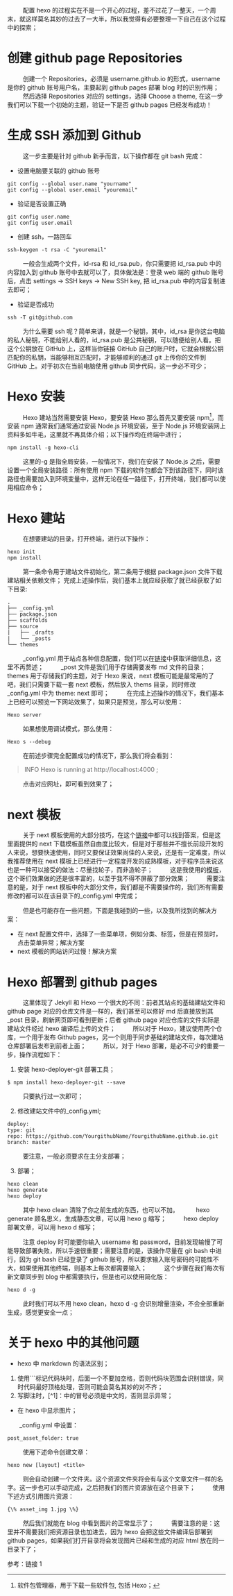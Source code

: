 &emsp; &emsp; 配置 hexo 的过程实在不是一个开心的过程，差不过花了一整天，一个周末，就这样莫名其妙的过去了一大半，所以我觉得有必要整理一下自己在这个过程中的探索；  

# 创建 github page Repositories

&emsp; &emsp; 创建一个 Repositories，必须是 username.github.io 的形式，username 是你的 github 账号用户名，主要起到 github pages 部署 blog 时的识别作用；
&emsp; &emsp; 然后选择 Repositories 对应的 settings，选择 Choose a theme, 在这一步我们可以下载一个初始的主题，验证一下是否 github pages 已经发布成功！

# 生成 SSH 添加到 Github

&emsp; &emsp; 这一步主要是针对 github 新手而言，以下操作都在 git bash 完成：

- 设置电脑要关联的 github 账号

```
git config --global user.name "yourname"
git config --global user.email "youremail"
```

- 验证是否设置正确

```
git config user.name
git config user.email
```

- 创建 ssh，一路回车

```
ssh-keygen -t rsa -C "youremail"
```

&emsp; &emsp; 一般会生成两个文件，id-rsa 和 id_rsa.pub，你只需要把 id_rsa.pub 中的内容加入到 github 账号中去就可以了，具体做法是：登录 web 端的 github 账号后，点击 settings -> SSH keys -> New SSH key, 把 id_rsa.pub 中的内容复制进去即可；

- 验证是否成功

```
ssh -T git@github.com
```

&emsp; &emsp; 为什么需要 ssh 呢？简单来讲，就是一个秘钥，其中，id_rsa 是你这台电脑的私人秘钥，不能给别人看的，id_rsa.pub 是公共秘钥，可以随便给别人看。把这个公钥放在 GitHub 上，这样当你链接 GitHub 自己的账户时，它就会根据公钥匹配你的私钥，当能够相互匹配时，才能够顺利的通过 git 上传你的文件到 GitHub 上。对于初次在当前电脑使用 github 同步代码，这一步必不可少；

# Hexo 安装

&emsp; &emsp; Hexo 建站当然需要安装 Hexo，要安装 Hexo 那么首先又要安装 npm[^1]，而安装 npm 通常我们通常通过安装 Node.js 环境安装，至于 Node.js 环境安装网上资料多如牛毛，这里就不再具体介绍；以下操作均在终端中进行；

```
npm install -g hexo-cli
```

&emsp; &emsp; 这里的-g 是指全局安装，一般情况下，我们在安装了 Node.js 之后，需要设置一个全局安装路径：所有使用 npm 下载的软件包都会下到该路径下，同时该路径也需要加入到环境变量中，这样无论在任一路径下，打开终端，我们都可以使用相应命令；

# Hexo 建站

&emsp; &emsp; 在想要建站的目录，打开终端，进行以下操作：

```
hexo init
npm install
```

&emsp; &emsp; 第一条命令用于建站文件初始化，第二条用于根据 package.json 文件下载建站相关依赖文件；
完成上述操作后，我们基本上就应经获取了就已经获取了如下目录:

```
.
├── _config.yml
├── package.json
├── scaffolds
├── source
|   ├── _drafts
|   └── _posts
└── themes
```

&emsp; &emsp; \_config.yml 用于站点各种信息配置，我们可以在<a href="https://hexo.io/zh-cn/docs/configuration">链接</a>中获取详细信息，这里不再赘述；
&emsp; &emsp; \_post 文件是我们用于存储需要发布 md 文件的目录；
&emsp; &emsp; themes 用于存储我们的主题，对于 Hexo 来说，next 模板可能是最常用的了吧，我们只需要下载一套 next 模板，然后放入 thems 目录，同时修改\_config.yml 中为 theme: next 即可；
&emsp; &emsp; 在完成上述操作的情况下，我们基本上已经可以预览一下网站效果了，如果只是预览，那么可以使用：

```
Hexo server
```

&emsp; &emsp; 如果想使用调试模式，那么使用：

```
Hexo s --debug
```

&emsp; &emsp; 在前述步骤完全配置成功的情况下，那么我们将会看到：

> INFO Hexo is running at http://localhost:4000 ;

&emsp; &emsp; 点击对应网址，即可看到效果了；

# next 模板

&emsp; &emsp; 关于 next 模板使用的大部分技巧，在这个<a href="http://theme-next.iissnan.com/getting-started.html">链接</a>中都可以找到答案，但是这里面提供的 next 下载模板虽然自由度比较大，但是对于那些并不擅长前段开发的人来说，想要快速使用，同时又要保证效果尚佳的人来说，还是有一定难度，所以我推荐使用在 next 模板上已经进行一定程度开发的成熟模板，对于程序员来说这也是一种可以接受的做法：尽量找轮子，而非造轮子；
&emsp; &emsp; 这是我使用的<a href ="https://github.com/WordZzzz/hexo-next">模板</a>，这个哥们效果做的还是很丰富的，以至于我不得不屏蔽了部分效果；
&emsp; &emsp; 需要注意的是，对于 next 模板中的大部分文件，我们都是不需要操作的，我们所有需要修改的都可以在该目录下的\_config.yml 中完成；

&emsp; &emsp; 但是也可能存在一些问题，下面是我碰到的一些，以及我所找到的解决方案：

- 在 next 配置文件中，选择了一些菜单项，例如分类、标签，但是在预览时，点击菜单异常；<a herf = "https://blog.csdn.net/mqdxiaoxiao/article/details/93644533">解决方案</a>
- next 模板的网站访问过慢！<a herf = "https://www.jianshu.com/p/95a8a7f70457">解决方案</a>

# Hexo 部署到 github pages

&emsp; &emsp; 这里体现了 Jekyll 和 Hexo 一个很大的不同：前者其站点的基础建站文件和 github page 对应的仓库文件是一样的，我们甚至可以修好 md 后直接放到其\_post 目录，刷新网页即可看到更新；后者 github page 对应仓库的文件实际是建站文件经过 hexo 编译后上传的文件；
&emsp; &emsp; 所以对于 Hexo，建议使用两个仓库，一个用于发布 Github pages，另一个则用于同步基础的建站文件，每次建站仓库部署后发布到前者上面；
&emsp; &emsp; 所以，对于 Hexo 部署，是必不可少的重要一步，操作流程如下：

1. 安装 hexo-deployer-git 部署工具；

```
$ npm install hexo-deployer-git --save
```

&emsp; &emsp; 只要执行过一次即可；

2. 修改建站文件中的\_config.yml;

```
deploy:
type: git
repo: https://github.com/YourgithubName/YourgithubName.github.io.git
branch: master
```

&emsp; &emsp; 要注意，一般必须要求在主分支部署；

3. 部署；

```
hexo clean
hexo generate
hexo deploy
```

&emsp; &emsp; 其中 hexo clean 清除了你之前生成的东西，也可以不加。
&emsp; &emsp; hexo generate 顾名思义，生成静态文章，可以用 hexo g 缩写；
&emsp; &emsp; hexo deploy 部署文章，可以用 hexo d 缩写；

&emsp; &emsp; 注意 deploy 时可能要你输入 username 和 password，目前发现输慢了可能导致部署失败，所以手速很重要；需要注意的是，该操作尽量在 git bash 中进行，因为 git bash 已经登录了 github 账号，所以要求输入账号密码的可能性不大，如果使用其他终端，则基本上每次都需要输入；
&emsp; &emsp; 这个步骤在我们每次有新文章同步到 blog 中都需要执行，但是也可以使用简化版：

```
hexo d -g
```

&emsp; &emsp; 此时我们可以不用 hexo clean，hexo d -g 会识别增量渲染，不会全部重新生成，感觉更安全一点；

# 关于 hexo 中的其他问题

- hexo 中 markdown 的语法区别；

1. 使用```标记代码块时，后面一个不要加空格，否则代码块范围会识别错误，同时代码最好顶格处理，否则可能会莫名其妙的对不齐；
2. 写脚注时，\[^1]：中的冒号必须是中文的，否则显示异常；

- 在 hexo 中显示图片；

&emsp;&emsp;\_config.yml 中设置：

```
post_asset_folder: true
```

&emsp; &emsp; 使用下述命令创建文章：

```
hexo new [layout] <title>
```

&emsp; &emsp; 则会自动创建一个文件夹。这个资源文件夹将会有与这个文章文件一样的名字。这一步也可以手动完成，之后把我们的图片资源放在这个目录下；
&emsp; &emsp; 使用下述方式引用图片资源：

```
{\% asset_img 1.jpg \%}
```

&emsp; &emsp; 然后我们就能在 blog 中看到图片的正常显示了；
&emsp; &emsp; 需要注意的是：这里并不需要我们把资源目录也加进去，因为 hexo 会把这些文件编译后部署到 github pages，如果我们打开目录将会发现图片已经和生成的对应 html 放在同一目录下了；

参考：<a herf="https://blog.csdn.net/sinat_37781304/article/details/82729029">链接 1</a>

[^1]: 软件包管理器，用于下载一些软件包, 包括 Hexo；
